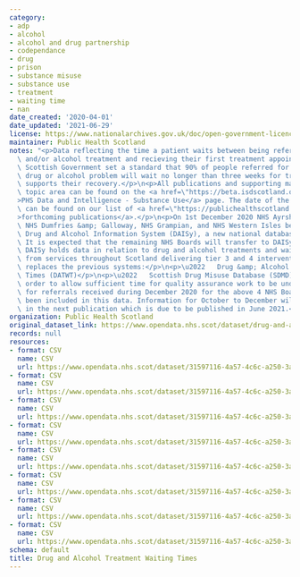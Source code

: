 ```yaml
---
category:
- adp
- alcohol
- alcohol and drug partnership
- codependance
- drug
- prison
- substance misuse
- substance use
- treatment
- waiting time
- nan
date_created: '2020-04-01'
date_updated: '2021-06-29'
license: https://www.nationalarchives.gov.uk/doc/open-government-licence/version/3/
maintainer: Public Health Scotland
notes: "<p>Data reflecting the time a patient waits between being referred for drug\
  \ and/or alcohol treatment and recieving their first treatment appointment. The\
  \ Scottish Government set a standard that 90% of people referred for help with their\
  \ drug or alcohol problem will wait no longer than three weeks for treatment that\
  \ supports their recovery.</p>\n<p>All publications and supporting material to this\
  \ topic area can be found on the <a href=\"https://beta.isdscotland.org/find-publications-and-data/lifestyle-and-behaviours/substance-use/\"\
  >PHS Data and Intelligence - Substance Use</a> page. The date of the next release\
  \ can be found on our list of <a href=\"https://publichealthscotland.scot/publications/forthcoming-publications/\"\
  >forthcoming publications</a>.</p>\n<p>On 1st December 2020 NHS Ayrshire &amp; Arran,\
  \ NHS Dumfries &amp; Galloway, NHS Grampian, and NHS Western Isles began using the\
  \ Drug and Alcohol Information System (DAISy), a new national database for Scotland.\
  \ It is expected that the remaining NHS Boards will transfer to DAISy in April 2021.\
  \ DAISy holds data in relation to drug and alcohol treatments and waiting times\
  \ from services throughout Scotland delivering tier 3 and 4 interventions. DAISy\
  \ replaces the previous systems:</p>\n<p>\u2022   Drug &amp; Alcohol Treatment Waiting\
  \ Times (DATWT)</p>\n<p>\u2022   Scottish Drug Misuse Database (SDMD)</p>\n<p>In\
  \ order to allow sufficient time for quality assurance work to be undertaken, data\
  \ for referrals received during December 2020 for the above 4 NHS Boards has not\
  \ been included in this data. Information for October to December will be revised\
  \ in the next publication which is due to be published in June 2021.</p>"
organization: Public Health Scotland
original_dataset_link: https://www.opendata.nhs.scot/dataset/drug-and-alcohol-treatment-waiting-times
records: null
resources:
- format: CSV
  name: CSV
  url: https://www.opendata.nhs.scot/dataset/31597116-4a57-4c6c-a250-3ae8baa36864/resource/c21dc4c0-71e6-4f5d-a5fb-00c4b2c8722b/download/all-quarters-completed-adp.csv
- format: CSV
  name: CSV
  url: https://www.opendata.nhs.scot/dataset/31597116-4a57-4c6c-a250-3ae8baa36864/resource/00c5bfc4-d7b4-4a08-b119-c38825406d2e/download/all-quarters-completed-hb.csv
- format: CSV
  name: CSV
  url: https://www.opendata.nhs.scot/dataset/31597116-4a57-4c6c-a250-3ae8baa36864/resource/691d7aea-86ea-40ea-8d8e-5afe6bbed25c/download/all-quarters-ongoing-adp.csv
- format: CSV
  name: CSV
  url: https://www.opendata.nhs.scot/dataset/31597116-4a57-4c6c-a250-3ae8baa36864/resource/ca67ac5b-085c-412c-947d-2a1fa2ec646b/download/all-quarters-ongoing-hb.csv
- format: CSV
  name: CSV
  url: https://www.opendata.nhs.scot/dataset/31597116-4a57-4c6c-a250-3ae8baa36864/resource/5b80bbc8-7d4e-4b3b-b5b2-ec0b70bba1b0/download/all-quarters-completed-prisons.csv
- format: CSV
  name: CSV
  url: https://www.opendata.nhs.scot/dataset/31597116-4a57-4c6c-a250-3ae8baa36864/resource/a5595172-90d7-4c3b-934f-b5dd0effd38d/download/all-quarters-ongoing-prisons.csv
- format: CSV
  name: CSV
  url: https://www.opendata.nhs.scot/dataset/31597116-4a57-4c6c-a250-3ae8baa36864/resource/95fb3211-3bdb-4595-ab25-257dc04add7d/download/all-quarters-ongoing-prisons.csv
- format: CSV
  name: CSV
  url: https://www.opendata.nhs.scot/dataset/31597116-4a57-4c6c-a250-3ae8baa36864/resource/b81adba8-cc76-4445-b9b6-0fcdd503f6ef/download/all-quarters-completed-prisons.csv
schema: default
title: Drug and Alcohol Treatment Waiting Times
---
```

